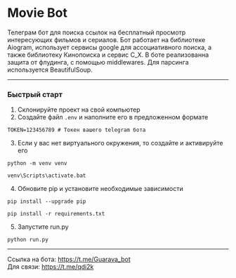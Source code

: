 # Movie Bot

Телеграм бот для поиска ссылок на бесплатный просмотр интересующих фильмов и сериалов. 
Бот работает на библиотеке Aiogram, использует сервисы google для ассоциативного поиска, 
а также библиотеку Кинопоиска и сервис C_X. В боте реализованна защита от флудинга,
с помощью middlewares. Для парсинга используется BeautifulSoup.

---

### Быстрый старт

1. Склонируйте проект на свой компьютер
2. Создайте файл `.env` и наполните его в предложенном формате
```
TOKEN=123456789 # Токен вашего telegram бота 
```
3. Если у вас нет виртуального окружения, то создайте и  активируйте его
```shell
python -m venv venv
```
```shell
venv\Scripts\activate.bat
```
4. Обновите pip и установите необходимые зависимости
```shell
pip install --upgrade pip
```
```shell
pip install -r requirements.txt
```
5. Запустите run.py
```shell
python run.py
```
---
Ссылка на бота: https://t.me/Guarava_bot <br>
Для связи: https://t.me/qdi2k <br>


